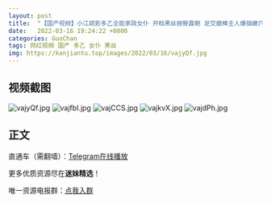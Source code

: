 ```yaml
---
layout: post
title:  "【国产视频】小江疏影多乙全能家政女仆 开档黑丝翘臀露鲍 足交磨棒主人爆插嫩穴释放兽欲"
date:   2022-03-16 19:24:22 +0800
categories: GuoChan
tags: 网红视频 国产 多乙 女仆 黑丝
img: https://kanjiantu.top/images/2022/03/16/vajyQf.jpg
---
```



## 视频截图

![vajyQf.jpg](https://kanjiantu.top/images/2022/03/16/vajyQf.jpg)
![vajfbI.jpg](https://kanjiantu.top/images/2022/03/16/vajfbI.jpg)
![vajCCS.jpg](https://kanjiantu.top/images/2022/03/16/vajCCS.jpg)
![vajkvX.jpg](https://kanjiantu.top/images/2022/03/16/vajkvX.jpg)
![vajdPh.jpg](https://kanjiantu.top/images/2022/03/16/vajdPh.jpg)

## 正文

直通车（需翻墙）：[Telegram在线播放](https://t.me/mimeijingxuan/74)

更多优质资源尽在**迷妹精选**！

唯一资源电报群：[点我入群](https://t.me/mimeijingxuan)


